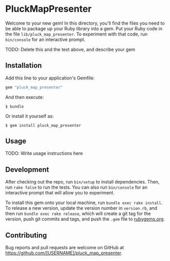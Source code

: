 # PluckMapPresenter

Welcome to your new gem! In this directory, you'll find the files you need to be able to package up your Ruby library into a gem. Put your Ruby code in the file `lib/pluck_map_presenter`. To experiment with that code, run `bin/console` for an interactive prompt.

TODO: Delete this and the text above, and describe your gem

## Installation

Add this line to your application's Gemfile:

```ruby
gem "pluck_map_presenter"
```

And then execute:

    $ bundle

Or install it yourself as:

    $ gem install pluck_map_presenter

## Usage

TODO: Write usage instructions here

## Development

After checking out the repo, run `bin/setup` to install dependencies. Then, run `rake false` to run the tests. You can also run `bin/console` for an interactive prompt that will allow you to experiment.

To install this gem onto your local machine, run `bundle exec rake install`. To release a new version, update the version number in `version.rb`, and then run `bundle exec rake release`, which will create a git tag for the version, push git commits and tags, and push the `.gem` file to [rubygems.org](https://rubygems.org).

## Contributing

Bug reports and pull requests are welcome on GitHub at https://github.com/[USERNAME]/pluck_map_presenter.

